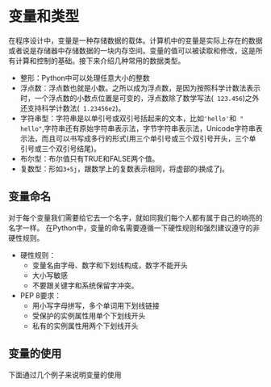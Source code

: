 # 变量和类型
在程序设计中，变量是一种存储数据的载体。计算机中的变量是实际上存在的数据或者说是存储器中存储数据的一块内存空间。变量的值可以被读取和修改，这是所有计算和控制的基础。接下来介绍几种常用的数据类型。
- 整形：Python中可以处理任意大小的整数
- 浮点数：浮点数也就是小数。之所以成为浮点数，是因为按照科学计数法表示时，一个浮点数的小数点位置是可变的，浮点数除了数学写法(` 123.456`)之外还支持科学计数法(` 1.23456e2`)。
- 字符串型：字符串是以单引号或双引号括起来的文本，比如`'hello'`和` " hello"`,字符串还有原始字符串表示法，字节字符串表示法，Unicode字符串表示法，而且可以书写成多行的形式(用三个单引号或三个双引号开头，三个单引号或三个双引号结尾)。
- 布尔型：布尔值只有TRUE和FALSE两个值。
- 复数型：形如`3+5j`，跟数学上的复数表示相同，将虚部的i换成了j。
  
## 变量命名
对于每个变量我们需要给它去一个名字，就如同我们每个人都有属于自己的响亮的名字一样。
在Python中，变量的命名需要遵循一下硬性规则和强烈建议遵守的非硬性规则。
- 硬性规则：
     - 变量名由字母、数字和下划线构成，数字不能开头
     - 大小写敏感
     - 不要跟关键字和系统保留字冲突。
- PEP 8要求：
    - 用小写字母拼写，多个单词用下划线链接
    - 受保护的实例属性用单个下划线开头
    - 私有的实例属性用两个下划线开头

## 变量的使用
下面通过几个例子来说明变量的使用
    